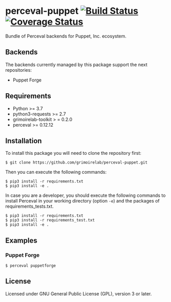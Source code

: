 # perceval-puppet [![Build Status](https://github.com/chaoss/grimoirelab-perceval-puppet/workflows/tests/badge.svg)](https://github.com/chaoss/grimoirelab-perceval-puppet/actions?query=workflow:tests+branch:master+event:push) [![Coverage Status](https://img.shields.io/coveralls/chaoss/grimoirelab-perceval-puppet.svg)](https://coveralls.io/r/chaoss/grimoirelab-perceval-puppet?branch=master)

Bundle of Perceval backends for Puppet, Inc. ecosystem.

## Backends

The backends currently managed by this package support the next repositories:

* Puppet Forge

## Requirements

* Python >= 3.7
* python3-requests >= 2.7
* grimoirelab-toolkit > = 0.2.0
* perceval >= 0.12.12

## Installation

To install this package you will need to clone the repository first:

```
$ git clone https://github.com/grimoirelab/perceval-puppet.git
```

Then you can execute the following commands:
```
$ pip3 install -r requirements.txt
$ pip3 install -e .
```

In case you are a developer, you should execute the following commands to install Perceval in your working directory (option `-e`) and the packages of requirements_tests.txt.
```
$ pip3 install -r requirements.txt
$ pip3 install -r requirements_test.txt
$ pip3 install -e .
```

## Examples

### Puppet Forge

```
$ perceval puppetforge
```

## License

Licensed under GNU General Public License (GPL), version 3 or later.
